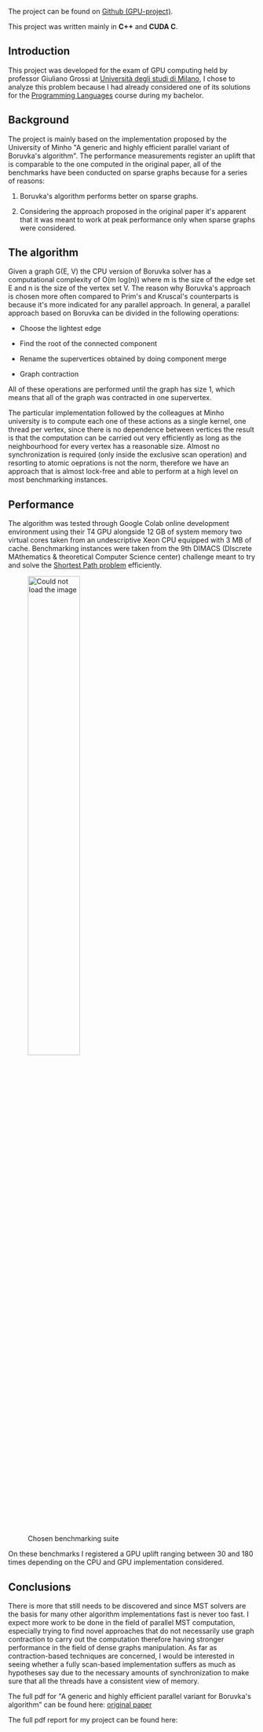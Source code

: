 The project can be found on <a href="https://github.com/S3gmentati0nFaultUni/GPU-project">Github (GPU-project)</a>.

This project was written mainly in **C++** and **CUDA C**.

## Introduction
This project was developed for the exam of GPU computing held by professor Giuliano Grossi at <a href="https://s3gmentati0nfault.github.io/me/unimi/">Università degli studi di Milano</a>, I chose to analyze this problem because I had already considered one of its solutions for the <a href="https://s3gmentati0nfault.github.io/pl/readme/">Programming Languages</a> course during my bachelor.

## Background
The project is mainly based on the implementation proposed by the University of Minho "A generic and highly efficient parallel variant of Boruvka's algorithm". The performance measurements register an uplift that is comparable to the one computed in the original paper, all of the benchmarks have been conducted on sparse graphs because for a series of reasons: 

1. Boruvka's algorithm performs better on sparse graphs.

2. Considering the approach proposed in the original paper it's apparent that it was meant to work
   at peak performance only when sparse graphs were considered.

## The algorithm
Given a graph G(E, V) the CPU version of Boruvka solver has a computational complexity of O(m log(n)) where m is the size of the edge set E and n is the size of the vertex set V. The reason why Boruvka's approach is chosen more often compared to Prim's and Kruscal's counterparts is because it's more indicated for any parallel approach. In general, a parallel approach based on Boruvka can be divided in the following operations:

- Choose the lightest edge

- Find the root of the connected component

- Rename the supervertices obtained by doing component merge

- Graph contraction

All of these operations are performed until the graph has size 1, which means that all of the
graph was contracted in one supervertex.

The particular implementation followed by the colleagues at Minho university is to compute each one
of these actions as a single kernel, one thread per vertex, since there is no dependence between
vertices the result is that the computation can be carried out very efficiently as long as the
neighbourhood for every vertex has a reasonable size. Almost no synchronization is required (only
inside the exclusive scan operation) and resorting to atomic oeprations is not the norm, therefore
we have an approach that is almost lock-free and able to perform at a high level on most
benchmarking instances.

## Performance
The algorithm was tested through Google Colab online development environment using their T4 GPU
alongside 12 GB of system memory two virtual cores taken from an undescriptive Xeon CPU equipped with 3
MB of cache. Benchmarking instances were taken from the 9th DIMACS (DIscrete MAthematics &
theoretical Computer Science center) challenge meant to try and solve the <a href="https://www.diag.uniroma1.it/challenge9/download.shtml">Shortest Path problem</a> efficiently.

<figure>
  <img src="../assets/benchmarks.png" alt="Could not load the image" width="50%" height="50%" >
  <figcaption>Chosen benchmarking suite</figcaption>
</figure>

On these benchmarks I registered a GPU uplift ranging between 30 and 180 times depending on the CPU
and GPU implementation considered.

## Conclusions
There is more that still needs to be discovered and since MST solvers are the basis for many other
algorithm implementations fast is never too fast. I expect more work to be done in the field of
parallel MST computation, especially trying to find novel approaches that do not necessarily use
graph contraction to carry out the computation therefore having stronger performance in the field of
dense graphs manipulation. As far as contraction-based techniques are concerned, I would be interested in seeing whether a fully scan-based implementation suffers as much as hypotheses say due to the necessary amounts of synchronization to make sure that all the threads have a consistent view of memory.

The full pdf for "A generic and highly efficient parallel variant for Boruvka's algorithm" can be
found here: <a href="https://ieeexplore.ieee.org/document/7092783">original paper</a>

The full pdf report for my project can be found here:
